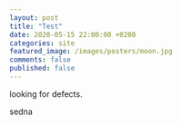 ```yaml
---
layout: post
title: "Test"
date: 2020-05-15 22:00:00 +0200
categories: site
featured_image: /images/posters/moon.jpg
comments: false
published: false
---
```


looking for defects.
<!-- more -->
sedna